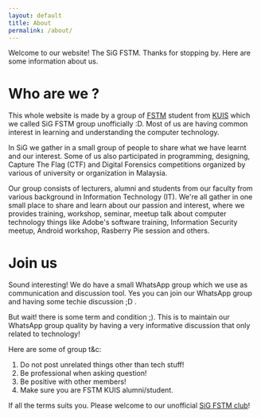 ```yaml
---
layout: default
title: About
permalink: /about/
---
```


Welcome to our website! The SiG FSTM. Thanks for stopping by. Here are some information about us.

# Who are we ?
This whole website is made by a group of [FSTM](http://fstm.kuis.edu.my/blog/) student from [KUIS](http://www.kuis.edu.my) which we called SiG FSTM group unofficially :D. Most of us are having common interest in learning and understanding the computer technology.

In SiG we gather in a small group of people to share what we have learnt and our interest. Some of us also participated in programming, designing, Capture The Flag (CTF) and Digital Forensics competitions organized by various of university or organization in Malaysia.

Our group consists of lecturers, alumni and students from our faculty from various background in Information Technology (IT). We're all gather in one small place to share and learn about our passion and interest, where we provides training, workshop, seminar, meetup talk about computer technology things like Adobe's software training, Information Security meetup, Android workshop, Rasberry Pie session and others.

# Join us
Sound interesting! We do have a small WhatsApp group which we use as communication and discussion tool. Yes you can join our WhatsApp group and having some techie discussion ;D .

But wait! there is some term and condition ;). This is to maintain our WhatsApp group quality by having a very informative discussion that only related to technology!

Here are some of group t&c:
1. Do not post unrelated things other than tech stuff!
2. Be professional when asking question!
3. Be positive with other members!
4. Make sure you are FSTM KUIS alumni/student.

If all the terms suits you. Please welcome to our unofficial [SiG FSTM club](http://bit.ly/SiG_FSTM)!
